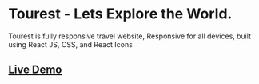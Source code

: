 
# Tourest - Lets Explore the World.

Tourest is fully responsive travel website,
Responsive for all devices, built using React JS, CSS, and React Icons


<h2><a href=https://loquacious-arithmetic-772880.netlify.app/ target='_blank'>Live Demo </a></h2>

